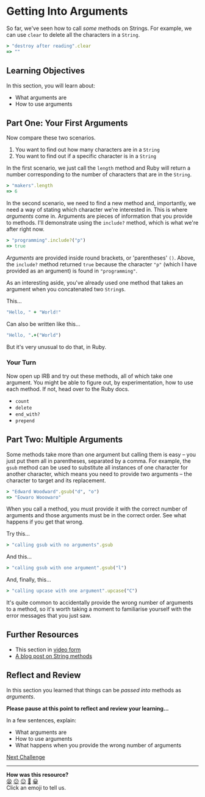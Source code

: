 # Getting Into Arguments

So far, we've seen how to call _some_ methods on Strings. For example, we can use `clear` to delete all the characters in a `String`.

```ruby
> "destroy after reading".clear
=> ""
```

## Learning Objectives

In this section, you will learn about:
- What arguments are
- How to use arguments

## Part One: Your First Arguments

Now compare these two scenarios.

1. You want to find out how many characters are in a `String`
2. You want to find out if a specific character is in a `String`

In the first scenario, we just call the `length` method and Ruby will return a number corresponding to the number of characters that are in the `String`.

```ruby
> "makers".length
=> 6
```

In the second scenario, we need to find a new method and, importantly, we need a way of stating which character we're interested in. This is where _arguments_ come in. Arguments are pieces of information that you provide to methods. I'll demonstrate using the `include?` method, which is what we're after right now.

```ruby
> "programming".include?("p")
=> true
```

_Arguments_ are provided inside round brackets, or 'parentheses' `()`. Above, the `include?` method returned `true` because the character `"p"` (which I have provided as an argument) is found in `"programming"`.

As an interesting aside, you've already used one method that takes an argument when you concatenated two `String`s.

This...

```ruby
"Hello, " + "World!"
````

Can also be written like this...

```ruby
"Hello, ".+("World")
```

But it's very unusual to do that, in Ruby.

### Your Turn

Now open up IRB and try out these methods, all of which take one argument. You might be able to figure out, by experimentation, how to use each method. If not, head over to the Ruby docs.

- `count`
- `delete`
- `end_with?`
- `prepend`

## Part Two: Multiple Arguments

Some methods take more than one argument but calling them is easy – you just put them all in parentheses, separated by a comma. For example, the `gsub` method can be used to substitute all instances of one character for another character, which means you need to provide two arguments – the character to target and its replacement.

```ruby
> "Edward Woodward".gsub("d", "o")
=> "Eowaro Wooowaro"
```

When you call a method, you must provide it with the correct number of arguments and those arguments must be in the correct order.  See what happens if you get that wrong.

Try this...

```ruby
> "calling gsub with no arguments".gsub
```

And this...

```ruby
> "calling gsub with one argument".gsub("l")
```

And, finally, this...

```ruby
> "calling upcase with one argument".upcase("C")
```

It's quite common to accidentally provide the wrong number of arguments to a method, so it's worth taking a moment to familiarise yourself with the error messages that you just saw.

## Further Resources

- This section in [video form](https://youtu.be/SqhDCxS3O00)
- [A blog post on String methods](https://dev.to/jleewebdev/working-with-string-in-ruby-all-the-important-methods-you-need-to-know-1h71)

## Reflect and Review

In this section you learned that things can be _passed into_ methods as _arguments_.

**Please pause at this point to reflect and review your learning...**

In a few sentences, explain:
- What arguments are
- How to use arguments
- What happens when you provide the wrong number of arguments


[Next Challenge](06_conditionals.md)

<!-- BEGIN GENERATED SECTION DO NOT EDIT -->

---

**How was this resource?**  
[😫](https://airtable.com/shrUJ3t7KLMqVRFKR?prefill_Repository=makersacademy/ruby_foundations&prefill_File=chapter1/05_arguments.md&prefill_Sentiment=😫) [😕](https://airtable.com/shrUJ3t7KLMqVRFKR?prefill_Repository=makersacademy/ruby_foundations&prefill_File=chapter1/05_arguments.md&prefill_Sentiment=😕) [😐](https://airtable.com/shrUJ3t7KLMqVRFKR?prefill_Repository=makersacademy/ruby_foundations&prefill_File=chapter1/05_arguments.md&prefill_Sentiment=😐) [🙂](https://airtable.com/shrUJ3t7KLMqVRFKR?prefill_Repository=makersacademy/ruby_foundations&prefill_File=chapter1/05_arguments.md&prefill_Sentiment=🙂) [😀](https://airtable.com/shrUJ3t7KLMqVRFKR?prefill_Repository=makersacademy/ruby_foundations&prefill_File=chapter1/05_arguments.md&prefill_Sentiment=😀)  
Click an emoji to tell us.

<!-- END GENERATED SECTION DO NOT EDIT -->
